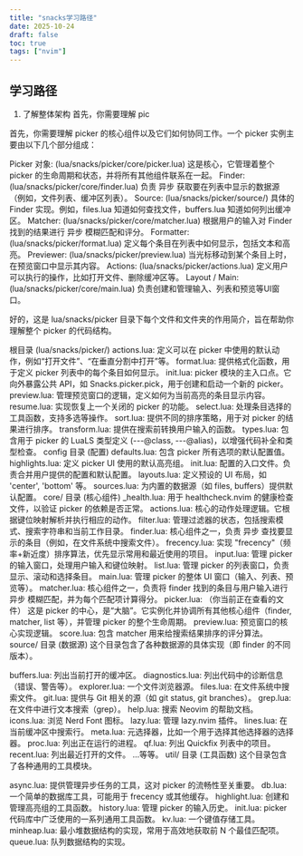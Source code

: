 ```yaml
---
title: "snacks学习路径"
date: 2025-10-24
draft: false
toc: true
tags: ["nvim"]
---
```





## 学习路径
1. 了解整体架构
首先，你需要理解 pic

首先，你需要理解 picker 的核心组件以及它们如何协同工作。一个 picker 实例主要由以下几个部分组成：

Picker 对象: (lua/snacks/picker/core/picker.lua) 这是核心，它管理着整个 picker 的生命周期和状态，并将所有其他组件联系在一起。
Finder: (lua/snacks/picker/core/finder.lua) 负责 异步 获取要在列表中显示的数据源（例如，文件列表、缓冲区列表）。
Source: (lua/snacks/picker/source/) 具体的 Finder 实现。例如，files.lua 知道如何查找文件，buffers.lua 知道如何列出缓冲区。
Matcher: (lua/snacks/picker/core/matcher.lua) 根据用户的输入对 Finder 找到的结果进行 异步 模糊匹配和评分。
Formatter: (lua/snacks/picker/format.lua) 定义每个条目在列表中如何显示，包括文本和高亮。
Previewer: (lua/snacks/picker/preview.lua) 当光标移动到某个条目上时，在预览窗口中显示其内容。
Actions: (lua/snacks/picker/actions.lua) 定义用户可以执行的操作，比如打开文件、删除缓冲区等。
Layout / Main: (lua/snacks/picker/core/main.lua) 负责创建和管理输入、列表和预览等UI窗口。



好的，这是 lua/snacks/picker 目录下每个文件和文件夹的作用简介，旨在帮助你理解整个 picker 的代码结构。

根目录 (lua/snacks/picker/)
actions.lua: 定义可以在 picker 中使用的默认动作，例如“打开文件”、“在垂直分割中打开”等。
format.lua: 提供格式化函数，用于定义 picker 列表中的每个条目如何显示。
init.lua: picker 模块的主入口点。它向外暴露公共 API，如 Snacks.picker.pick，用于创建和启动一个新的 picker。
preview.lua: 管理预览窗口的逻辑，定义如何为当前高亮的条目显示内容。
resume.lua: 实现恢复上一个关闭的 picker 的功能。
select.lua: 处理条目选择的工具函数，支持多选等操作。
sort.lua: 提供不同的排序策略，用于对 picker 的结果进行排序。
transform.lua: 提供在搜索前转换用户输入的函数。
types.lua: 包含用于 picker 的 LuaLS 类型定义 (---@class, ---@alias)，以增强代码补全和类型检查。
config 目录 (配置)
defaults.lua: 包含 picker 所有选项的默认配置值。
highlights.lua: 定义 picker UI 使用的默认高亮组。
init.lua: 配置的入口文件。负责合并用户提供的配置和默认配置。
layouts.lua: 定义预设的 UI 布局，如 'center', 'bottom' 等。
sources.lua: 为内置的数据源（如 files, buffers）提供默认配置。
core/ 目录 (核心组件)
_health.lua: 用于 healthcheck.nvim 的健康检查文件，以验证 picker 的依赖是否正常。
actions.lua: 核心的动作处理逻辑。它根据键位映射解析并执行相应的动作。
filter.lua: 管理过滤器的状态，包括搜索模式、搜索字符串和当前工作目录。
finder.lua: 核心组件之一，负责 异步 查找要显示的条目（例如，在文件系统中搜索文件）。
frecency.lua: 实现 "frecency"（频率+新近度）排序算法，优先显示常用和最近使用的项目。
input.lua: 管理 picker 的输入窗口，处理用户输入和键位映射。
list.lua: 管理 picker 的列表窗口，负责显示、滚动和选择条目。
main.lua: 管理 picker 的整体 UI 窗口（输入、列表、预览等）。
matcher.lua: 核心组件之一，负责将 finder 找到的条目与用户输入进行 异步 模糊匹配，并为每个匹配项计算得分。
picker.lua: （你当前正在查看的文件） 这是 picker 的中心，是“大脑”。它实例化并协调所有其他核心组件（finder, matcher, list 等），并管理 picker 的整个生命周期。
preview.lua: 预览窗口的核心实现逻辑。
score.lua: 包含 matcher 用来给搜索结果排序的评分算法。
source/ 目录 (数据源)
这个目录包含了各种数据源的具体实现（即 finder 的不同版本）。

buffers.lua: 列出当前打开的缓冲区。
diagnostics.lua: 列出代码中的诊断信息（错误、警告等）。
explorer.lua: 一个文件浏览器源。
files.lua: 在文件系统中搜索文件。
git.lua: 提供与 Git 相关的源（如 git status, git branches）。
grep.lua: 在文件中进行文本搜索（grep）。
help.lua: 搜索 Neovim 的帮助文档。
icons.lua: 浏览 Nerd Font 图标。
lazy.lua: 管理 lazy.nvim 插件。
lines.lua: 在当前缓冲区中搜索行。
meta.lua: 元选择器，比如一个用于选择其他选择器的选择器。
proc.lua: 列出正在运行的进程。
qf.lua: 列出 Quickfix 列表中的项目。
recent.lua: 列出最近打开的文件。
...等等。
util/ 目录 (工具函数)
这个目录包含了各种通用的工具模块。

async.lua: 提供管理异步任务的工具，这对 picker 的流畅性至关重要。
db.lua: 一个简单的数据库工具，可能用于 frecency 或其他缓存。
highlight.lua: 创建和管理高亮组的工具函数。
history.lua: 管理 picker 的输入历史。
init.lua: picker 代码库中广泛使用的一系列通用工具函数。
kv.lua: 一个键值存储工具。
minheap.lua: 最小堆数据结构的实现，常用于高效地获取前 N 个最佳匹配项。
queue.lua: 队列数据结构的实现。
